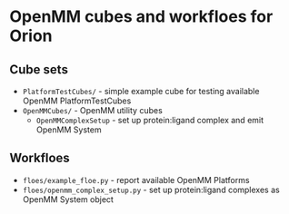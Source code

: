 # OpenMM cubes and workfloes for Orion

## Cube sets

* `PlatformTestCubes/` - simple example cube for testing available OpenMM PlatformTestCubes
* `OpenMMCubes/` - OpenMM utility cubes
  * `OpenMMComplexSetup` - set up protein:ligand complex and emit OpenMM System

## Workfloes

* `floes/example_floe.py` - report available OpenMM Platforms
* `floes/openmm_complex_setup.py` - set up protein:ligand complexes as OpenMM System object
